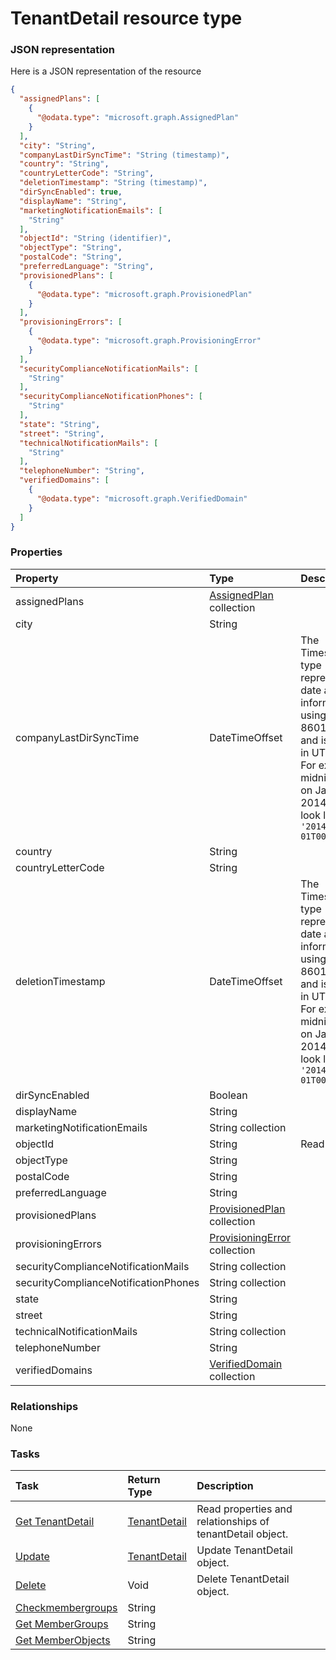 # TenantDetail resource type



### JSON representation

Here is a JSON representation of the resource

<!-- {
  "blockType": "resource",
  "optionalProperties": [

  ],
  "@odata.type": "microsoft.graph.TenantDetail"
}-->

```json
{
  "assignedPlans": [
    {
      "@odata.type": "microsoft.graph.AssignedPlan"
    }
  ],
  "city": "String",
  "companyLastDirSyncTime": "String (timestamp)",
  "country": "String",
  "countryLetterCode": "String",
  "deletionTimestamp": "String (timestamp)",
  "dirSyncEnabled": true,
  "displayName": "String",
  "marketingNotificationEmails": [
    "String"
  ],
  "objectId": "String (identifier)",
  "objectType": "String",
  "postalCode": "String",
  "preferredLanguage": "String",
  "provisionedPlans": [
    {
      "@odata.type": "microsoft.graph.ProvisionedPlan"
    }
  ],
  "provisioningErrors": [
    {
      "@odata.type": "microsoft.graph.ProvisioningError"
    }
  ],
  "securityComplianceNotificationMails": [
    "String"
  ],
  "securityComplianceNotificationPhones": [
    "String"
  ],
  "state": "String",
  "street": "String",
  "technicalNotificationMails": [
    "String"
  ],
  "telephoneNumber": "String",
  "verifiedDomains": [
    {
      "@odata.type": "microsoft.graph.VerifiedDomain"
    }
  ]
}

```
### Properties
| Property	   | Type	|Description|
|:---------------|:--------|:----------|
|assignedPlans|[AssignedPlan](assignedplan.md) collection||
|city|String||
|companyLastDirSyncTime|DateTimeOffset|The Timestamp type represents date and time information using ISO 8601 format and is always in UTC time. For example, midnight UTC on Jan 1, 2014 would look like this: `'2014-01-01T00:00:00Z'`|
|country|String||
|countryLetterCode|String||
|deletionTimestamp|DateTimeOffset|The Timestamp type represents date and time information using ISO 8601 format and is always in UTC time. For example, midnight UTC on Jan 1, 2014 would look like this: `'2014-01-01T00:00:00Z'`|
|dirSyncEnabled|Boolean||
|displayName|String||
|marketingNotificationEmails|String collection||
|objectId|String| Read-only.|
|objectType|String||
|postalCode|String||
|preferredLanguage|String||
|provisionedPlans|[ProvisionedPlan](provisionedplan.md) collection||
|provisioningErrors|[ProvisioningError](provisioningerror.md) collection||
|securityComplianceNotificationMails|String collection||
|securityComplianceNotificationPhones|String collection||
|state|String||
|street|String||
|technicalNotificationMails|String collection||
|telephoneNumber|String||
|verifiedDomains|[VerifiedDomain](verifieddomain.md) collection||

### Relationships
None


### Tasks

| Task		   | Return Type	|Description|
|:---------------|:--------|:----------|
|[Get TenantDetail](../api/tenantdetail_get.md) | [TenantDetail](tenantdetail.md) |Read properties and relationships of tenantDetail object.|
|[Update](../api/tenantdetail_update.md) | [TenantDetail](tenantdetail.md)	|Update TenantDetail object. |
|[Delete](../api/tenantdetail_delete.md) | Void	|Delete TenantDetail object. |
|[Checkmembergroups](../api/tenantdetail_checkmembergroups.md)|String||
|[Get MemberGroups](../api/tenantdetail_getmembergroups.md)|String||
|[Get MemberObjects](../api/tenantdetail_getmemberobjects.md)|String||

<!-- uuid: a63967ad-c30c-4657-a2d6-91282fb4d7f7
2015-10-16 23:06:09 UTC -->
<!-- {
  "type": "#page.annotation",
  "description": "TenantDetail resource",
  "keywords": "",
  "section": "documentation",
  "tocPath": ""
}-->